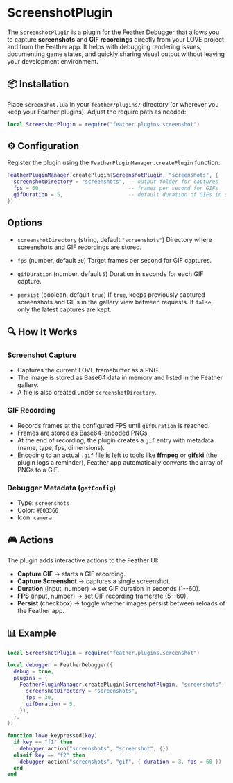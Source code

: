 # ScreenshotPlugin

The `ScreenshotPlugin` is a plugin for the [Feather
Debugger](https://github.com/Kyonru/feather) that allows you to capture
**screenshots** and **GIF recordings** directly from your LOVE project and from the Feather app.
It helps with debugging rendering issues, documenting game states, and
quickly sharing visual output without leaving your development
environment.

## 📦 Installation

Place `screenshot.lua` in your `feather/plugins/` directory (or wherever
you keep your Feather plugins).
Adjust the require path as needed:

``` lua
local ScreenshotPlugin = require("feather.plugins.screenshot")
```

## ⚙️ Configuration

Register the plugin using the `FeatherPluginManager.createPlugin`
function:

``` lua
FeatherPluginManager.createPlugin(ScreenshotPlugin, "screenshots", {
  screenshotDirectory = "screenshots", -- output folder for captures
  fps = 60,                            -- frames per second for GIFs
  gifDuration = 5,                     -- default duration of GIFs in seconds
})
```

## Options

- `screenshotDirectory` (string, default `"screenshots"`)
    Directory where screenshots and GIF recordings are stored.

- `fps` (number, default `30`)
    Target frames per second for GIF captures.

- `gifDuration` (number, default `5`)
    Duration in seconds for each GIF capture.

- `persist` (boolean, default `true`)
    If `true`, keeps previously captured screenshots and GIFs in the
    gallery view between requests.
    If `false`, only the latest captures are kept.

## 🔍 How It Works

### Screenshot Capture

- Captures the current LOVE framebuffer as a PNG.
- The image is stored as Base64 data in memory and listed in the
    Feather gallery.
- A file is also created under `screenshotDirectory`.

### GIF Recording

- Records frames at the configured FPS until `gifDuration` is
    reached.
- Frames are stored as Base64-encoded PNGs.
- At the end of recording, the plugin creates a `gif` entry with
    metadata (name, type, fps, dimensions).
- Encoding to an actual `.gif` file is left to tools like **ffmpeg**
    or **gifski** (the plugin logs a reminder), Feather app automatically converts the array of PNGs to a GIF.

### Debugger Metadata (`getConfig`)

- Type: `screenshots`
- Color: `#003366`
- Icon: `camera`

## 🎮 Actions

The plugin adds interactive actions to the Feather UI:

- **Capture GIF** → starts a GIF recording.
- **Capture Screenshot** → captures a single screenshot.
- **Duration** (input, number) → set GIF duration in seconds (1--60).
- **FPS** (input, number) → set GIF recording framerate (5--60).
- **Persist** (checkbox) → toggle whether images persist between
    reloads of the Feather app.

## 📊 Example

``` lua
local ScreenshotPlugin = require("feather.plugins.screenshot")

local debugger = FeatherDebugger({
  debug = true,
  plugins = {
    FeatherPluginManager.createPlugin(ScreenshotPlugin, "screenshots", {
      screenshotDirectory = "screenshots",
      fps = 30,
      gifDuration = 5,
    }),
  },
})

function love.keypressed(key)
  if key == "f1" then
    debugger:action("screenshots", "screenshot", {})
  elseif key == "f2" then
    debugger:action("screenshots", "gif", { duration = 3, fps = 60 })
  end
end
```
